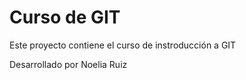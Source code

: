 # Curso de GIT

Este proyecto contiene el curso de instroducción a GIT

Desarrollado por Noelia Ruiz
